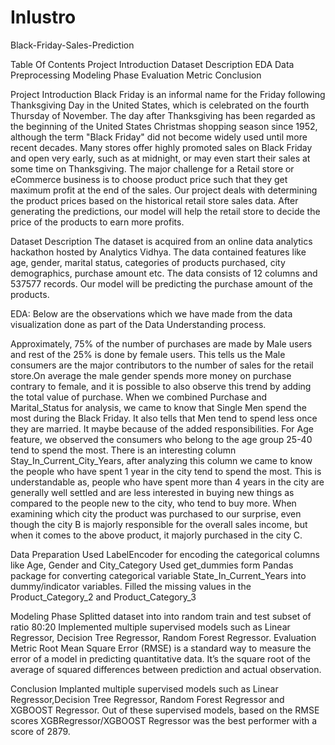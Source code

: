 # Inlustro
Black-Friday-Sales-Prediction

Table Of Contents
Project Introduction Dataset Description EDA Data Preprocessing Modeling Phase Evaluation Metric Conclusion

Project Introduction
Black Friday is an informal name for the Friday following Thanksgiving Day in the United States, which is celebrated on the fourth Thursday of November. The day after Thanksgiving has been regarded as the beginning of the United States Christmas shopping season since 1952, although the term "Black Friday" did not become widely used until more recent decades. Many stores offer highly promoted sales on Black Friday and open very early, such as at midnight, or may even start their sales at some time on Thanksgiving. The major challenge for a Retail store or eCommerce business is to choose product price such that they get maximum profit at the end of the sales. Our project deals with determining the product prices based on the historical retail store sales data. After generating the predictions, our model will help the retail store to decide the price of the products to earn more profits.

Dataset Description
The dataset is acquired from an online data analytics hackathon hosted by Analytics Vidhya. The data contained features like age, gender, marital status, categories of products purchased, city demographics, purchase amount etc. The data consists of 12 columns and 537577 records. Our model will be predicting the purchase amount of the products.

EDA:
Below are the observations which we have made from the data visualization done as part of the Data Understanding process.

Approximately, 75% of the number of purchases are made by Male users and rest of the 25% is done by female users. This tells us the Male consumers are the major contributors to the number of sales for the retail store.On average the male gender spends more money on purchase contrary to female, and it is possible to also observe this trend by adding the total value of purchase. When we combined Purchase and Marital_Status for analysis, we came to know that Single Men spend the most during the Black Friday. It also tells that Men tend to spend less once they are married. It maybe because of the added responsibilities. For Age feature, we observed the consumers who belong to the age group 25-40 tend to spend the most. There is an interesting column Stay_In_Current_City_Years, after analyzing this column we came to know the people who have spent 1 year in the city tend to spend the most. This is understandable as, people who have spent more than 4 years in the city are generally well settled and are less interested in buying new things as compared to the people new to the city, who tend to buy more. When examining which city the product was purchased to our surprise, even though the city B is majorly responsible for the overall sales income, but when it comes to the above product, it majorly purchased in the city C.

Data Preparation
Used LabelEncoder for encoding the categorical columns like Age, Gender and City_Category Used get_dummies form Pandas package for converting categorical variable State_In_Current_Years into dummy/indicator variables. Filled the missing values in the Product_Category_2 and Product_Category_3

Modeling Phase
Splitted dataset into into random train and test subset of ratio 80:20 Implemented multiple supervised models such as Linear Regressor, Decision Tree Regressor, Random Forest Regressor. Evaluation Metric Root Mean Square Error (RMSE) is a standard way to measure the error of a model in predicting quantitative data. It’s the square root of the average of squared differences between prediction and actual observation.

Conclusion
Implanted multiple supervised models such as Linear Regressor,Decision Tree Regressor, Random Forest Regressor and XGBOOST Regressor. Out of these supervised models, based on the RMSE scores XGBRegressor/XGBOOST Regressor was the best performer with a score of 2879.
